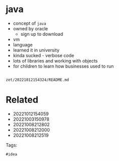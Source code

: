 # java

- concept of `java`
- owned by oracle
  - sign up to download
- vm
- language
- learned it in university
- kinda sucked - verbose code
- lots of libraries and working with objects
- for children to learn how businesses used to run

```
```

` zet/20221012154324/README.md `

# Related

- 20221012154059
- 20221003150978
- 20221008212802
- 20221008212000
- 20221008212519

Tags:

    #idea
